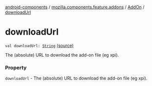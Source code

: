 [android-components](../../index.md) / [mozilla.components.feature.addons](../index.md) / [AddOn](index.md) / [downloadUrl](./download-url.md)

# downloadUrl

`val downloadUrl: `[`String`](https://kotlinlang.org/api/latest/jvm/stdlib/kotlin/-string/index.html) [(source)](https://github.com/mozilla-mobile/android-components/blob/master/components/feature/addons/src/main/java/mozilla/components/feature/addons/AddOn.kt#L33)

The (absolute) URL to download the add-on file (eg xpi).

### Property

`downloadUrl` - The (absolute) URL to download the add-on file (eg xpi).